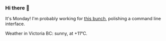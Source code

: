 ### Hi there :wave:

It's Monday! I'm probably working for [this bunch](https://github.com/kohofinancial), polishing a command line interface.

Weather in Victoria BC: sunny, at +11°C.
